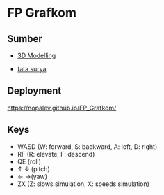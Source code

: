 # FP Grafkom

## Sumber

- [3D Modelling](https://github.com/simondevyoutube/ThreeJS_Tutorial_BasicWorld/blob/main/main.js)

- [tata surya](https://www.solarsystemscope.com/textures/)

## Deployment

<https://nopalev.github.io/FP_Grafkom/>

## Keys

- WASD (W: forward, S: backward, A: left, D: right)
- RF (R: elevate, F: descend)
- QE (roll)
- ↑ ↓ (pitch)
- ← →(yaw)
- ZX (Z: slows simulation, X: speeds simulation)
